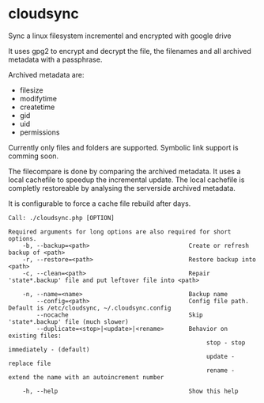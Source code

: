 cloudsync
=========

Sync a linux filesystem incrementel and encrypted with google drive

It uses gpg2 to encrypt and decrypt the file, the filenames and all archived metadata with a passphrase.

Archived metadata are:
- filesize
- modifytime
- createtime 
- gid
- uid
- permissions

Currently only files and folders are supported. Symbolic link support is comming soon.

The filecompare is done by comparing the archived metadata. It uses a local cachefile to speedup the incremental update. The local cachefile is completly restoreable by analysing the serverside archived metadata.

It is configurable to force a cache file rebuild after <x> days.

```
Call: ./cloudsync.php [OPTION]

Required arguments for long options are also required for short options.
    -b, --backup=<path>                            Create or refresh backup of <path>
    -r, --restore=<path>                           Restore backup into <path>
    -c, --clean=<path>                             Repair 'state*.backup' file and put leftover file into <path>

    -n, --name=<name>                              Backup name
        --config=<path>                            Config file path. Default is /etc/cloudsync, ~/.cloudsync.config 
        --nocache                                  Skip 'state*.backup' file (much slower)
        --duplicate=<stop>|<update>|<rename>       Behavior on existing files:
                                                        stop - stop immediately - (default)
                                                        update - replace file
                                                        rename - extend the name with an autoincrement number

    -h, --help                                     Show this help
```
